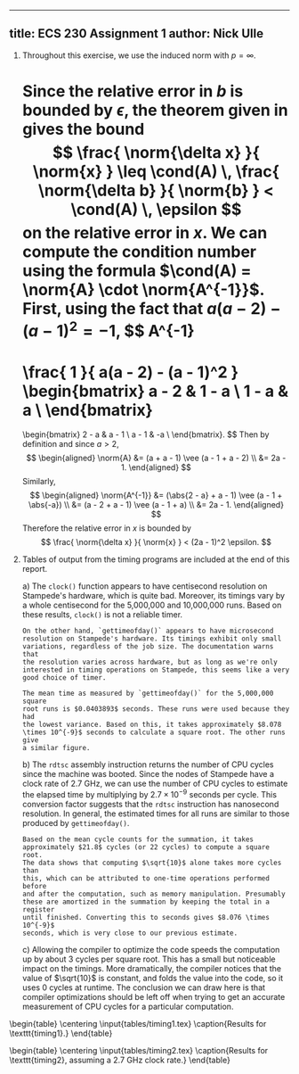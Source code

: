
---
title: ECS 230 Assignment 1
author: Nick Ulle
---

1.  Throughout this exercise, we use the induced norm with $p = \infty$.

    Since the relative error in $b$ is bounded by $\epsilon$, the theorem given 
    in gives the bound
    $$
    \frac{
        \norm{\delta x}
    }{
        \norm{x}
    }
    \leq
    \cond(A) \, \frac{
        \norm{\delta b}
    }{
        \norm{b}
    }
    <
    \cond(A) \, \epsilon
    $$
    on the relative error in $x$.
    We can compute the condition number using the formula $\cond(A) = \norm{A} 
    \cdot \norm{A^{-1}}$. First, using the fact that 
    $a(a - 2) - (a - 1)^2 = -1$,
    $$
    A^{-1}
    =
    \frac{
        1
    }{
        a(a - 2) - (a - 1)^2
    }
    \begin{bmatrix}
    a - 2 & 1 - a \\
    1 - a & a \\
    \end{bmatrix}
    =
    \begin{bmatrix}
    2 - a & a - 1 \\
    a - 1 & -a \\
    \end{bmatrix}.
    $$
    Then by definition and since $a > 2$,
    $$
    \begin{aligned}
    \norm{A}
    &=
    (a + a - 1) \vee (a - 1 + a - 2)
    \\ &=
    2a - 1.
    \end{aligned}
    $$
    Similarly,
    $$
    \begin{aligned}
    \norm{A^{-1}}
    &=
    (\abs{2 - a} + a - 1) \vee (a - 1 + \abs{-a})
    \\ &=
    (a - 2 + a - 1) \vee (a - 1 + a)
    \\ &=
    2a - 1.
    \end{aligned}
    $$
    Therefore the relative error in $x$ is bounded by
    $$
    \frac{
        \norm{\delta x}
    }{
        \norm{x}
    }
    <
    (2a - 1)^2 \epsilon.
    $$

2.  Tables of output from the timing programs are included at the end of this
    report.

    a)  The `clock()` function appears to have centisecond resolution on
        Stampede's hardware, which is quite bad. Moreover, its timings vary by
        a whole centisecond for the 5,000,000 and 10,000,000 runs. Based on
        these results, `clock()` is not a reliable timer.

        On the other hand, `gettimeofday()` appears to have microsecond
        resolution on Stampede's hardware. Its timings exhibit only small
        variations, regardless of the job size. The documentation warns that
        the resolution varies across hardware, but as long as we're only
        interested in timing operations on Stampede, this seems like a very
        good choice of timer.

        The mean time as measured by `gettimeofday()` for the 5,000,000 square
        root runs is $0.0403893$ seconds. These runs were used because they had
        the lowest variance. Based on this, it takes approximately $8.078
        \times 10^{-9}$ seconds to calculate a square root. The other runs give
        a similar figure.

    b)  The `rdtsc` assembly instruction returns the number of CPU cycles since
        the machine was booted. Since the nodes of Stampede have a clock rate
        of 2.7 GHz, we can use the number of CPU cycles to estimate the elapsed
        time by multiplying by $2.7 \times 10^{-9}$ seconds per cycle. This
        conversion factor suggests that the `rdtsc` instruction has nanosecond
        resolution. In general, the estimated times for all runs are similar to
        those produced by `gettimeofday()`.

        Based on the mean cycle counts for the summation, it takes
        approximately $21.8$ cycles (or 22 cycles) to compute a square root.
        The data shows that computing $\sqrt{10}$ alone takes more cycles than
        this, which can be attributed to one-time operations performed before
        and after the computation, such as memory manipulation. Presumably
        these are amortized in the summation by keeping the total in a register
        until finished. Converting this to seconds gives $8.076 \times 10^{-9}$
        seconds, which is very close to our previous estimate.

    c)  Allowing the compiler to optimize the code speeds the computation up by
        about 3 cycles per square root. This has a small but noticeable impact
        on the timings. More dramatically, the compiler notices that the value
        of $\sqrt{10}$ is constant, and folds the value into the code, so it
        uses 0 cycles at runtime. The conclusion we can draw here is that
        compiler optimizations should be left off when trying to get an
        accurate measurement of CPU cycles for a particular computation.

\begin{table}
\centering
\input{tables/timing1.tex}
\caption{Results for \texttt{timing1}.}
\end{table}

\begin{table}
\centering
\input{tables/timing2.tex}
\caption{Results for \texttt{timing2}, assuming a 2.7 GHz clock rate.}
\end{table}
